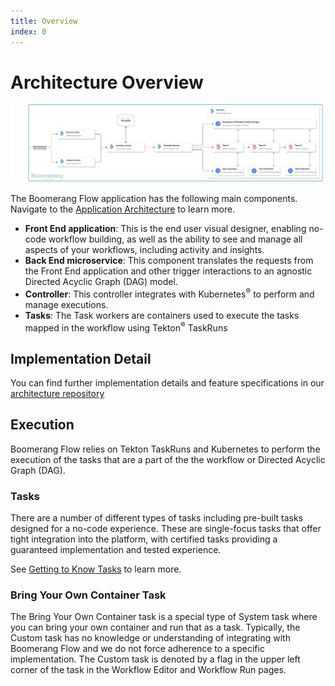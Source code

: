 ```yaml
---
title: Overview
index: 0
---
```


# Architecture Overview

![Architecture](./assets/img/architecture-components.png)

The Boomerang Flow application has the following main components. Navigate to the [Application Architecture](/boomerang-flow/architecture/application) to learn more.

- **Front End application**: This is the end user visual designer, enabling no-code workflow building, as well as the ability to see and manage all aspects of your workflows, including activity and insights.
- **Back End microservice**: This component translates the requests from the Front End application and other trigger interactions to an agnostic Directed Acyclic Graph (DAG) model.
- **Controller**: This controller integrates with Kubernetes<sup>®</sup> to perform and manage executions.
- **Tasks**: The Task workers are containers used to execute the tasks mapped in the workflow using Tekton<sup>®</sup> TaskRuns

## Implementation Detail

You can find further implementation details and feature specifications in our [architecture repository](https://github.com/boomerang-io/architecture)

## Execution

Boomerang Flow relies on Tekton TaskRuns and Kubernetes to perform the execution of the tasks that are a part of the the workflow or Directed Acyclic Graph (DAG).

### Tasks

There are a number of different types of tasks including pre-built tasks designed for a no-code experience. These are single-focus tasks that offer tight integration into the platform, with certified tasks providing a guaranteed implementation and tested experience.

See [Getting to Know Tasks](/boomerang-flow/getting-to-know/tasks) to learn more.

### Bring Your Own Container Task

The Bring Your Own Container task is a special type of System task where you can bring your own container and run that as a task. Typically, the Custom task has no knowledge or understanding of integrating with Boomerang Flow and we do not force adherence to a specific implementation. The Custom task is denoted by a flag in the upper left corner of the task in the Workflow Editor and Workflow Run pages.
